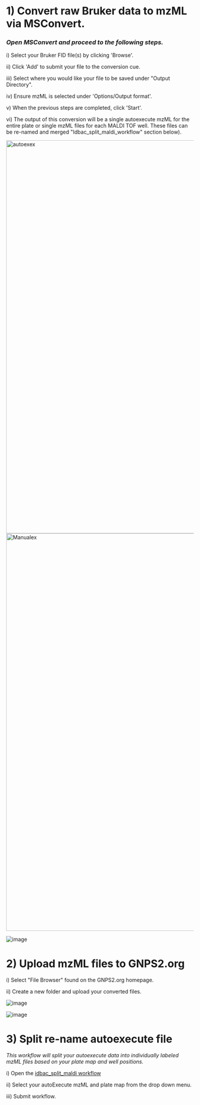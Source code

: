 # 1) Convert raw Bruker data to mzML via MSConvert.
  
### *Open MSConvert and proceed to the following steps.*

i) Select your Bruker FID file(s) by clicking 'Browse'.

ii) Click 'Add' to submit your file to the conversion cue.

iii) Select where you would like your file to be saved under "Output Directory".

iv) Ensure mzML is selected under 'Options/Output format'.

v) When the previous steps are completed, click 'Start'.

vi) The output of this conversion will be a single autoexecute mzML for the entire plate or single mzML files for each MALDI TOF well. These files can be re-named and merged "Idbac_split_maldi_workflow" section below).

<img width="1054" alt="autoexex" src="https://github.com/Wang-Bioinformatics-Lab/GNPS2_Documentation/assets/140128524/54cb4f20-2283-431f-b698-6757f2d3125f">

<img width="1066" alt="Manualex" src="https://github.com/Wang-Bioinformatics-Lab/GNPS2_Documentation/assets/140128524/e3798a46-19ce-4f99-979d-febc9f9f8338">

![image](https://github.com/Wang-Bioinformatics-Lab/GNPS2_Documentation/assets/140128524/98c67e40-dcab-4d12-9178-f58432b9665d)

# 2) Upload mzML files to GNPS2.org

i) Select "File Browser" found on the GNPS2.org homepage.

ii) Create a new folder and upload your converted files.

![image](https://github.com/Wang-Bioinformatics-Lab/GNPS2_Documentation/assets/140128524/d7db9757-c14d-4a8f-97a3-8a61dd90ddf3)

![image](https://github.com/Wang-Bioinformatics-Lab/GNPS2_Documentation/assets/140128524/ef017f85-3315-4ce1-8c24-cb1bf948c41b)

# 3) Split re-name autoexecute file

*This workflow will split your autoexecute data into individually labeled mzML files based on your plate map and well positions.*

i) Open the [idbac_split_maldi workflow](https://gnps2.org/workflowinput?workflowname=idbac_split_maldi_workflow)

ii) Select your autoExecute mzML and plate map from the drop down menu.

iii) Submit workflow.


